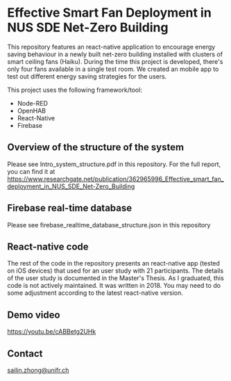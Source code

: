 # Effective Smart Fan Deployment in NUS SDE Net-Zero Building
This repository features an react-native application to encourage energy saving behaviour in a newly built net-zero building installed with clusters of smart ceiling fans (Haiku). During the time this project is developed, there's only four fans available in a single test room. We created an mobile app to test out different energy saving strategies for the users. 

This project uses the following framework/tool:
- Node-RED
- OpenHAB
- React-Native
- Firebase

## Overview of the structure of the system
Please see Intro_system_structure.pdf in this repository. For the full report, you can find it at https://www.researchgate.net/publication/362965996_Effective_smart_fan_deployment_in_NUS_SDE_Net-Zero_Building 

## Firebase real-time database
Please see firebase_realtime_database_structure.json in this repository

## React-native code
The rest of the code in the repository presents an react-native app (tested on iOS devices) that used for an user study with 21 participants. The details of the user study is documented in the Master's Thesis. As I graduated, this code is not actively maintained. It was written in 2018. You may need to do some adjustment according to the latest react-native version. 

## Demo video
https://youtu.be/cABBetg2UHk

## Contact
sailin.zhong@unifr.ch





